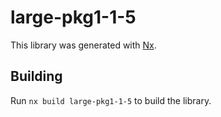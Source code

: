 # large-pkg1-1-5

This library was generated with [Nx](https://nx.dev).

## Building

Run `nx build large-pkg1-1-5` to build the library.
